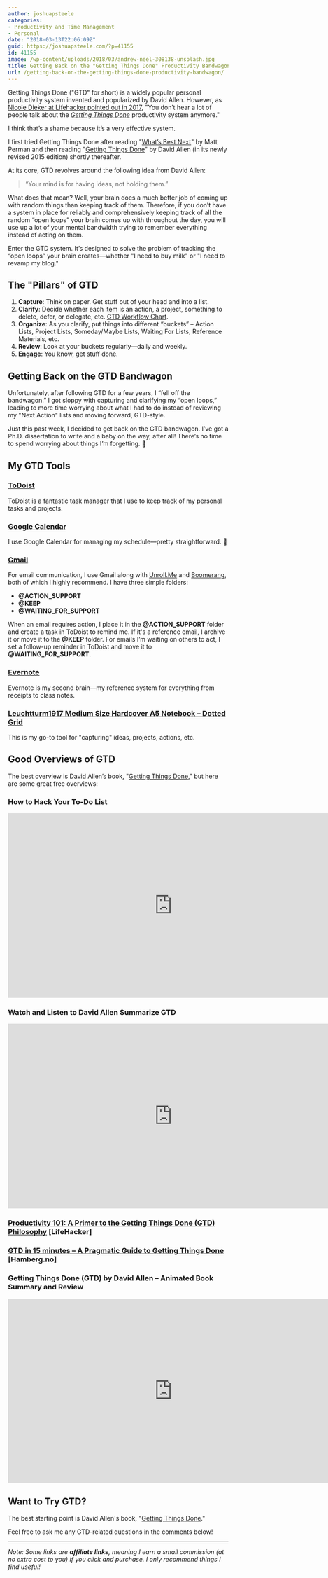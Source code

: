 ```yaml
---
author: joshuapsteele
categories:
- Productivity and Time Management
- Personal
date: "2018-03-13T22:06:09Z"
guid: https://joshuapsteele.com/?p=41155
id: 41155
image: /wp-content/uploads/2018/03/andrew-neel-308138-unsplash.jpg
title: Getting Back on the "Getting Things Done" Productivity Bandwagon
url: /getting-back-on-the-getting-things-done-productivity-bandwagon/
---
```


Getting Things Done ("GTD" for short) is a widely popular personal productivity system invented and popularized by David Allen. However, as [Nicole Dieker at Lifehacker pointed out in 2017](https://lifehacker.com/getting-things-done-ten-years-in-1795707084), "You don’t hear a lot of people talk about the [*Getting Things Done*](http://gettingthingsdone.com/) productivity system anymore."

I think that’s a shame because it’s a very effective system.

I first tried Getting Things Done after reading "[What’s Best Next](http://amzn.to/2tMiX1w)" by Matt Perman and then reading "[Getting Things Done](http://amzn.to/2HvNJxv)" by David Allen (in its newly revised 2015 edition) shortly thereafter.

At its core, GTD revolves around the following idea from David Allen:

> “Your mind is for having ideas, not holding them.”

What does that mean? Well, your brain does a much better job of coming up with random things than keeping track of them. Therefore, if you don’t have a system in place for reliably and comprehensively keeping track of all the random “open loops” your brain comes up with throughout the day, you will use up a lot of your mental bandwidth trying to remember everything instead of acting on them.

Enter the GTD system. It’s designed to solve the problem of tracking the “open loops” your brain creates—whether "I need to buy milk" or "I need to revamp my blog."

## The "Pillars" of GTD

1. **Capture**: Think on paper. Get stuff out of your head and into a list.
2. **Clarify**: Decide whether each item is an action, a project, something to delete, defer, or delegate, etc. [GTD Workflow Chart](https://gettingthingsdone.com/pdfs/tt_workflow_chart.pdf).
3. **Organize**: As you clarify, put things into different “buckets” – Action Lists, Project Lists, Someday/Maybe Lists, Waiting For Lists, Reference Materials, etc.
4. **Review**: Look at your buckets regularly—daily and weekly.
5. **Engage**: You know, get stuff done.

## Getting Back on the GTD Bandwagon

Unfortunately, after following GTD for a few years, I “fell off the bandwagon.” I got sloppy with capturing and clarifying my “open loops,” leading to more time worrying about what I had to do instead of reviewing my "Next Action" lists and moving forward, GTD-style.

Just this past week, I decided to get back on the GTD bandwagon. I’ve got a Ph.D. dissertation to write and a baby on the way, after all! There’s no time to spend worrying about things I’m forgetting. 🙂

## My GTD Tools

### [ToDoist](https://support.todoist.com/hc/en-us/articles/203799792-Getting-Things-Done-GTD-with-Todoist)

ToDoist is a fantastic task manager that I use to keep track of my personal tasks and projects.

### [Google Calendar](https://calendar.google.com/)

I use Google Calendar for managing my schedule—pretty straightforward. 🙂

### [Gmail](https://mail.google.com/)

For email communication, I use Gmail along with [Unroll.Me](https://unroll.me/) and [Boomerang](https://www.boomeranggmail.com/), both of which I highly recommend. I have three simple folders:

- **@ACTION_SUPPORT**
- **@KEEP**
- **@WAITING_FOR_SUPPORT**

When an email requires action, I place it in the **@ACTION_SUPPORT** folder and create a task in ToDoist to remind me. If it's a reference email, I archive it or move it to the **@KEEP** folder. For emails I’m waiting on others to act, I set a follow-up reminder in ToDoist and move it to **@WAITING_FOR_SUPPORT**.

### [Evernote](https://evernote.com/)

Evernote is my second brain—my reference system for everything from receipts to class notes.

### [Leuchtturm1917 Medium Size Hardcover A5 Notebook – Dotted Grid](http://amzn.to/2FG5Ccu)

This is my go-to tool for "capturing" ideas, projects, actions, etc.

## Good Overviews of GTD

The best overview is David Allen’s book, "[Getting Things Done](http://amzn.to/2FC6IWz)," but here are some great free overviews:

### How to Hack Your To-Do List

<iframe allow="accelerometer; autoplay; clipboard-write; encrypted-media; gyroscope; picture-in-picture" allowfullscreen frameborder="0" height="422" loading="lazy" src="https://www.youtube.com/embed/Xduzwk04l2E?start=1&feature=oembed" title="How To Hack Your To-Do List" width="750"></iframe>

### Watch and Listen to David Allen Summarize GTD

<iframe allow="accelerometer; autoplay; clipboard-write; encrypted-media; gyroscope; picture-in-picture" allowfullscreen frameborder="0" height="422" loading="lazy" src="https://www.youtube.com/embed/pvjOhLV3V6c?feature=oembed" title="Overview of Getting Things Done | lynda.com" width="750"></iframe>

### [Productivity 101: A Primer to the Getting Things Done (GTD) Philosophy](https://lifehacker.com/productivity-101-a-primer-to-the-getting-things-done-1551880955) [LifeHacker]

### [GTD in 15 minutes – A Pragmatic Guide to Getting Things Done](https://hamberg.no/gtd/) [Hamberg.no]

### Getting Things Done (GTD) by David Allen – Animated Book Summary and Review

<iframe allow="accelerometer; autoplay; clipboard-write; encrypted-media; gyroscope; picture-in-picture" allowfullscreen frameborder="0" height="422" loading="lazy" src="https://www.youtube.com/embed/gCswMsONkwY?feature=oembed" title="Getting Things Done (GTD) by David Allen - Animated Book Summary and Review" width="750"></iframe>

## Want to Try GTD?

The best starting point is David Allen's book, "[Getting Things Done](http://amzn.to/2FC6IWz)."

Feel free to ask me any GTD-related questions in the comments below!

---

*Note: Some links are **affiliate links**, meaning I earn a small commission (at no extra cost to you) if you click and purchase. I only recommend things I find useful!*
